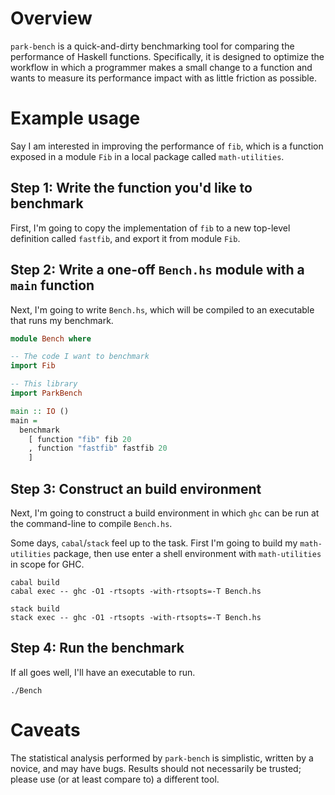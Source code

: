 # Overview

`park-bench` is a quick-and-dirty benchmarking tool for comparing the performance of Haskell functions. Specifically, it
is designed to optimize the workflow in which a programmer makes a small change to a function and wants to measure its
performance impact with as little friction as possible.

# Example usage

Say I am interested in improving the performance of `fib`, which is a function exposed in a module `Fib` in a local
package called `math-utilities`.

## Step 1: Write the function you'd like to benchmark

First, I'm going to copy the implementation of `fib` to a new top-level definition called `fastfib`, and export it from
module `Fib`.

## Step 2: Write a one-off `Bench.hs` module with a `main` function

Next, I'm going to write `Bench.hs`, which will be compiled to an executable that runs my benchmark.

```haskell
module Bench where

-- The code I want to benchmark
import Fib

-- This library
import ParkBench

main :: IO ()
main =
  benchmark
    [ function "fib" fib 20
    , function "fastfib" fastfib 20
    ]
```

## Step 3: Construct an build environment

Next, I'm going to construct a build environment in which `ghc` can be run at the command-line to compile `Bench.hs`.

Some days, `cabal`/`stack` feel up to the task. First I'm going to build my `math-utilities` package, then use enter a
shell environment with `math-utilities` in scope for GHC.

```
cabal build
cabal exec -- ghc -O1 -rtsopts -with-rtsopts=-T Bench.hs
```

```
stack build
stack exec -- ghc -O1 -rtsopts -with-rtsopts=-T Bench.hs
```

## Step 4: Run the benchmark

If all goes well, I'll have an executable to run.

```
./Bench
```

# Caveats

The statistical analysis performed by `park-bench` is simplistic, written by a novice, and may have bugs. Results should
not necessarily be trusted; please use (or at least compare to) a different tool.
